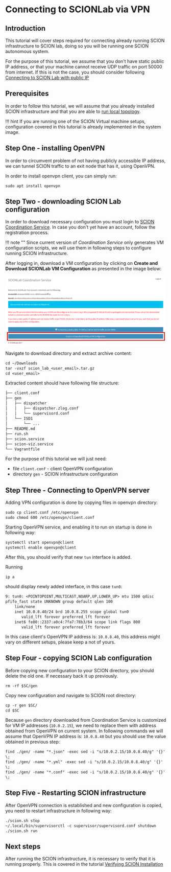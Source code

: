 # Connecting to SCIONLab via VPN

## Introduction

This tutorial will cover steps required for connecting already running SCION infrastructure to SCION lab, doing so you will be running one SCION autonomous system. 

For the purpose of this tutorial, we assume that you don't have static public IP address, or that your machine cannot receive UDP traffic on port 50000 from internet. If this is not the case, you should consider following [Connecting to SCION Lab with public IP](/general_scion_configuration/public_ip/)

## Prerequisites

In order to follow this tutorial, we will assume that you already installed SCION infrastructure and that you are able to [run local topology](/general_scion_configuration/local_top/).

!!! hint
    If you are running one of the SCION Virtual machine setups, configuration covered in this tutorial is already implemented in the system image. 

## Step One - installing OpenVPN

In order to circumvent problem of not having publicly accessible IP address, we can tunnel SCION traffic to an exit node that has it, using OpenVPN.

In order to install openvpn client, you can simply run:

```shell
sudo apt install openvpn
```

## Step Two - downloading SCION Lab configuration

In order to download necessary configuration you must login to [SCION Coordination Service](https://coord.scionproto.net/#/login). In case you don't yet have an account, follow the registration process.

!!! note ""
    Since current version of *Coordination Service* only generates VM configuration scripts, we will use them in following steps to configure running SCION infrastructure.

After logging in, download a VM configuration by clicking on **Create and Download SCIONLab VM Configuration** as presented in the image below:

![SCIONLab download page](/images/scionlab_download_vm_openvpn_setup.png)

Navigate to download directory and extract archive content:

```shell
cd ~/Downloads
tar -vxzf scion_lab_<user_email>.tar.gz
cd <user_email>
```

Extracted content should have following file structure:

```
├── client.conf
├── gen
│   ├── dispatcher
│   │   ├── dispatcher.zlog.conf
│   │   └── supervisord.conf
│   └── ISD1
│       └── ...
├── README.md
├── run.sh
├── scion.service
├── scion-viz.service
└── Vagrantfile

```

For the purpose of this tutorial we will just need:

- file `client.conf` - client OpenVPN configuration
- directory `gen` - SCION infrastructure configuration

## Step Three - Connecting to OpenVPN server

Adding VPN configuration is done by copying files in openvpn directory:

```shell
sudo cp client.conf /etc/openvpn
sudo chmod 600 /etc/openvpn/client.conf
```

Starting OpenVPN service, and enabling it to run on startup is done in following way:

```shell
systemctl start openvpn@client
systemctl enable openvpn@client
```

After this, you should verify that new `tun` interface is added. 

Running 

```shell
ip a
```

should display newly added interface, in this case `tun0`:

```
9: tun0: <POINTOPOINT,MULTICAST,NOARP,UP,LOWER_UP> mtu 1500 qdisc pfifo_fast state UNKNOWN group default qlen 100
    link/none 
    inet 10.0.8.40/24 brd 10.0.8.255 scope global tun0
       valid_lft forever preferred_lft forever
    inet6 fe80::2337:a0c4:7fa7:78b3/64 scope link flags 800 
       valid_lft forever preferred_lft forever
```

In this case client's OpenVPN IP address is: `10.0.8.40`, this address might vary on different setups, please keep a not of yours.

## Step Four - copying SCION Lab configuration

Before copying new configuration to your SCION directory, you should delete the old one. If necessary back it up previously.

```shell
rm -rf $SC/gen
```

Copy new configuration and navigate to SCION root directory:

```shell
cp -r gen $SC/
cd $SC
```

Because `gen` directory downloaded from Coordination Service is customized for VM IP addresses (`10.0.2.15`), we need to replace them with address obtained from OpenVPN on current system. In following commands we will assume that OpenVPN IP address is: `10.0.8.40` but you should use the value obtained in previous step:

```shell
find ./gen/ -name "*.json" -exec sed -i "s/10.0.2.15/10.0.8.40/g" '{}' \;
find ./gen/ -name "*.yml" -exec sed -i "s/10.0.2.15/10.0.8.40/g" '{}' \;
find ./gen/ -name "*.conf" -exec sed -i "s/10.0.2.15/10.0.8.40/g" '{}' \;
```

## Step Five - Restarting SCION infrastructure

After OpenVPN connection is established and new configuration is copied, you need to restart infrastructure in following way:

```shell
./scion.sh stop
~/.local/bin/supervisorctl -c supervisor/supervisord.conf shutdown
./scion.sh run
```

## Next steps

After running the SCION infrastructure, it is necessary to verify that it is running properly. This is covered in the tutorial [Verifying SCION Installation](/general_scion_configuration/verifying_scion_installation/)